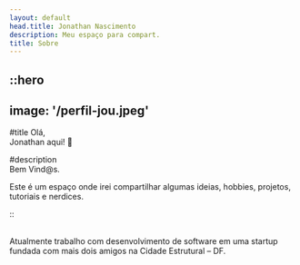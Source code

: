 ```yaml
---
layout: default
head.title: Jonathan Nascimento
description: Meu espaço para compart.
title: Sobre
---
```


::hero
---
image: '/perfil-jou.jpeg'
---
#title
Olá,<br>
Jonathan aqui! 👋<br>

#description
<br>
Bem Vind@s.<br>

Este é um espaço onde irei compartilhar algumas ideias, hobbies, projetos, tutoriais e nerdices. <br>

::

<br>
Atualmente trabalho com desenvolvimento de software em uma startup fundada com mais dois amigos na Cidade Estrutural – DF.






